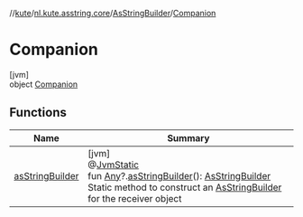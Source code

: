 //[kute](../../../../index.md)/[nl.kute.asstring.core](../../index.md)/[AsStringBuilder](../index.md)/[Companion](index.md)

# Companion

[jvm]\
object [Companion](index.md)

## Functions

| Name | Summary |
|---|---|
| [asStringBuilder](as-string-builder.md) | [jvm]<br>@[JvmStatic](https://kotlinlang.org/api/latest/jvm/stdlib/kotlin.jvm/-jvm-static/index.html)<br>fun [Any](https://kotlinlang.org/api/latest/jvm/stdlib/kotlin/-any/index.html)?.[asStringBuilder](as-string-builder.md)(): [AsStringBuilder](../index.md)<br>Static method to construct an [AsStringBuilder](../index.md) for the receiver object |
